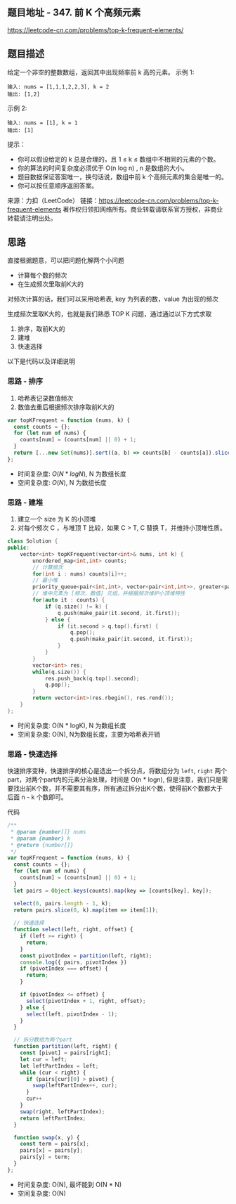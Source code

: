 ## 题目地址 - 347. 前 K 个高频元素
https://leetcode-cn.com/problems/top-k-frequent-elements/

## 题目描述
给定一个非空的整数数组，返回其中出现频率前 k 高的元素。
示例 1:
```
输入: nums = [1,1,1,2,2,3], k = 2
输出: [1,2]
```
示例 2:
```
输入: nums = [1], k = 1
输出: [1]
```

提示：

+ 你可以假设给定的 k 总是合理的，且 1 ≤ k ≤ 数组中不相同的元素的个数。
+ 你的算法的时间复杂度必须优于 O(n log n) , n 是数组的大小。
+ 题目数据保证答案唯一，换句话说，数组中前 k 个高频元素的集合是唯一的。
+ 你可以按任意顺序返回答案。

来源：力扣（LeetCode）
链接：https://leetcode-cn.com/problems/top-k-frequent-elements
著作权归领扣网络所有。商业转载请联系官方授权，非商业转载请注明出处。


## 思路
直接根据题意，可以把问题化解两个小问题

+ 计算每个数的频次
+ 在生成频次里取前K大的

对频次计算的话，我们可以采用哈希表, key 为列表的数，value 为出现的频次

生成频次里取K大的，也就是我们熟悉 TOP K 问题，通过通过以下方式求取

1. 排序，取前K大的
2. 建堆
3. 快速选择

以下是代码以及详细说明

### 思路 - 排序

1. 哈希表记录数值频次
2. 数值去重后根据频次排序取前K大的

```js
var topKFrequent = function (nums, k) {
  const counts = {};
  for (let num of nums) {
    counts[num] = (counts[num] || 0) + 1;
  }
  return [...new Set(nums)].sort((a, b) => counts[b] - counts[a]).slice(0, k);
};
```

+ 时间复杂度: $O(N * logN)$, N 为数组长度
+ 空间复杂度: $O(N)$, N 为数组长度

### 思路 - 建堆

1. 建立一个 size 为 K 的小顶堆
2. 对每个频次 C ，与堆顶 T 比较，如果 C > T, C 替换 T，并维持小顶堆性质。

```c++
class Solution {
public:
    vector<int> topKFrequent(vector<int>& nums, int k) {
        unordered_map<int,int> counts;
        // 计算频次
        for(int i : nums) counts[i]++;
        // 最小堆
        priority_queue<pair<int,int>, vector<pair<int,int>>, greater<pair<int,int>>> q;
        // 堆中元素为 [频次，数值] 元组，并根据频次维护小顶堆特性
        for(auto it : counts) {
            if (q.size() != k) {
                q.push(make_pair(it.second, it.first));
            } else {
                if (it.second > q.top().first) {
                    q.pop();
                    q.push(make_pair(it.second, it.first));
                }
            }
        }
        vector<int> res;
        while(q.size()) {
            res.push_back(q.top().second);
            q.pop();
        }
        return vector<int>(res.rbegin(), res.rend());
    }
};
```

+ 时间复杂度: O(N * logK), N 为数组长度
+ 空间复杂度: O(N), N为数组长度，主要为哈希表开销

### 思路 - 快速选择

快速排序变种，快速排序的核心是选出一个拆分点，将数组分为 `left`, `right` 两个part，对两个part内的元素分治处理，时间是 O(n * logn), 但是注意，我们只是需要找出前K个数，并不需要其有序，所有通过拆分出K个数，使得前K个数都大于后面 n - k 个数即可。

代码

```js
/**
 * @param {number[]} nums
 * @param {number} k
 * @return {number[]}
 */
var topKFrequent = function (nums, k) {
  const counts = {};
  for (let num of nums) {
    counts[num] = (counts[num] || 0) + 1;
  }
  let pairs = Object.keys(counts).map(key => [counts[key], key]);

  select(0, pairs.length - 1, k);
  return pairs.slice(0, k).map(item => item[1]);
  
  // 快速选择
  function select(left, right, offset) {
    if (left >= right) {
      return;
    }
    const pivotIndex = partition(left, right);
    console.log({ pairs, pivotIndex })
    if (pivotIndex === offset) {
      return;
    }

    if (pivotIndex <= offset) {
      select(pivotIndex + 1, right, offset);
    } else {
      select(left, pivotIndex - 1);
    }
  }

  // 拆分数组为两个part
  function partition(left, right) {
    const [pivot] = pairs[right];
    let cur = left;
    let leftPartIndex = left;
    while (cur < right) {
      if (pairs[cur][0] > pivot) {
        swap(leftPartIndex++, cur);
      }
      cur++
    }
    swap(right, leftPartIndex);
    return leftPartIndex;
  }

  function swap(x, y) {
    const term = pairs[x];
    pairs[x] = pairs[y];
    pairs[y] = term;
  }
};

```

+ 时间复杂度: O(N), 最坏能到 O(N * N)
+ 空间复杂度: O(N)
